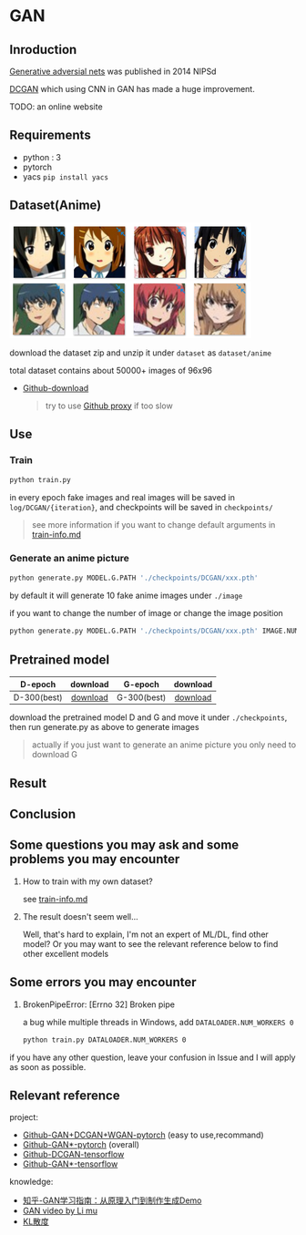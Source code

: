 # GAN

## Inroduction

[Generative adversial nets](https://arxiv.org/abs/1406.2661) was published in 2014 NIPSd

[DCGAN](https://arxiv.org/pdf/1511.06434.pdf) which using CNN in GAN has made a huge improvement.

TODO: an online website

## Requirements

- python : 3
- pytorch
- yacs `pip install yacs`

## Dataset(Anime)

![20220507024303](https://raw.githubusercontent.com/learner-lu/picbed/master/20220507024303.png)![20220507024427](https://raw.githubusercontent.com/learner-lu/picbed/master/20220507024427.png)

download the dataset zip and unzip it under `dataset` as `dataset/anime`

total dataset contains about 50000+ images of 96x96

- [Github-download](https://github.com/luzhixing12345/GAN/releases/download/v0.0.2/faces.zip)

  > try to use [Github proxy](https://ghproxy.com/) if too slow

## Use

### Train

```bash
python train.py
```

in every epoch fake images and real images will be saved in `log/DCGAN/{iteration}`, and checkpoints will be saved in `checkpoints/`

> see more information if you want to change default arguments in [train-info.md](./train-info.md)

### Generate an anime picture

```bash
python generate.py MODEL.G.PATH './checkpoints/DCGAN/xxx.pth'
```

by default it will generate 10 fake anime images under `./image`

if you want to change the number of image or change the image position

```bash
python generate.py MODEL.G.PATH './checkpoints/DCGAN/xxx.pth' IMAGE.NUMBER 20 IMAGE.SAVE_PATH 'another_path'
```

## Pretrained model

|D-epoch|download|G-epoch|download|
|:--:|:--:|:--:|:--:|
|D-300(best)|[download]()|G-300(best)|[download]()|

download the pretrained model D and G and move it under `./checkpoints`, then run generate.py as above to generate images

> actually if you just want to generate an anime picture you only need to download G

## Result

## Conclusion

## Some questions you may ask and some problems you may encounter

1. How to train with my own dataset?

   see [train-info.md](train-info.md)

2. The result doesn't seem well...

   Well, that's hard to explain, I'm not an expert of ML/DL, find other model? Or you may want to see the relevant reference below to find other excellent models

## Some errors you may encounter

1. BrokenPipeError: [Errno 32] Broken pipe

   a bug while multiple threads in Windows, add `DATALOADER.NUM_WORKERS 0`

   ```bash
   python train.py DATALOADER.NUM_WORKERS 0
   ```

if you have any other question, leave your confusion in Issue and I will apply as soon as possible.

## Relevant reference

project:

- [Github-GAN+DCGAN+WGAN-pytorch](https://github.com/Zeleni9/pytorch-wgan) (easy to use,recommand)
- [Github-GAN*-pytorch](https://github.com/eriklindernoren/PyTorch-GAN) (overall)
- [Github-DCGAN-tensorflow](https://github.com/carpedm20/DCGAN-tensorflow)
- [Github-GAN*-tensorflow](https://github.com/YadiraF/GAN)

knowledge:

- [知乎-GAN学习指南：从原理入门到制作生成Demo](https://zhuanlan.zhihu.com/p/24767059)
- [GAN video by Li mu](https://www.bilibili.com/video/BV1rb4y187vD)
- [KL散度](https://zhuanlan.zhihu.com/p/365400000)
